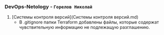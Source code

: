 ### DevOps-Netology - `Горелов Николай`


1. [Системы контроля версий](Системы контроля версий.md)
   * В .gitignore папки Terraform добавлены файлы, которые содержат чувствительную информацию не подлежащую разглашению.